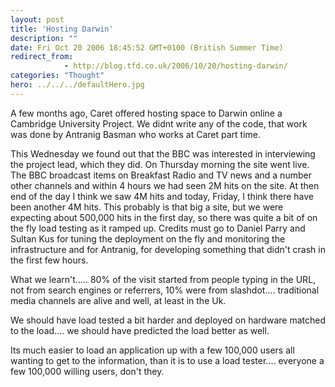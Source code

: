 ```yaml
---
layout: post
title: 'Hosting Darwin'
description: ""
date: Fri Oct 20 2006 18:45:52 GMT+0100 (British Summer Time)
redirect_from: 
            - http://blog.tfd.co.uk/2006/10/20/hosting-darwin/
categories: "Thought"
hero: ../../../defaultHero.jpg
---
```

A few months ago, Caret offered hosting space to Darwin online a Cambridge University Project. We didnt write any of the code, that work was done by Antranig Basman who works at Caret part time.

This Wednesday we found out that the BBC was interested in interviewing the project lead, which they did. On Thursday morning the site went live. The BBC broadcast items on Breakfast Radio and TV news and a number other channels and within 4 hours we had seen 2M hits on the site. At then end of the day I think we saw 4M hits and today, Friday, I think there have been another 4M hits. This probably is that big a site, but we were expecting about 500,000 hits in the first day, so there was quite a bit of on the fly load testing as it ramped up. Credits must go to Daniel Parry and Sultan Kus for tuning the deployment on the fly and monitoring the infrastructure and for Antranig, for developing something that didn't crash in the first few hours.

What we learn't..... 80% of the visit started from people typing in the URL, not from search engines or referrers, 10% were from slashdot.... traditional media channels are alive and well, at least in the Uk.

We should have load tested a bit harder and deployed on hardware matched to the load.... we should have predicted the load better as well.

Its much easier to load an application up with a few 100,000 users all wanting to get to the information, than it is to use a load tester.... everyone a few 100,000 willing users, don't they.
